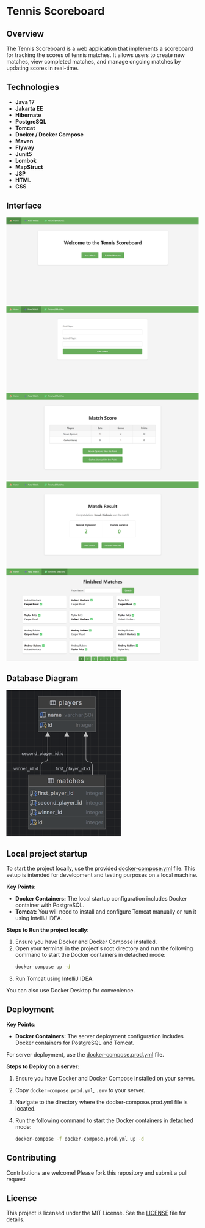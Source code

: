 # Tennis Scoreboard

## Overview

The Tennis Scoreboard is a web application that implements a scoreboard for tracking the scores of tennis matches. It allows users to create new matches, view completed matches, and manage ongoing matches by updating scores in real-time.

## Technologies

- **Java 17**
- **Jakarta EE**
- **Hibernate**
- **PostgreSQL**
- **Tomcat**
- **Docker / Docker Compose**
- **Maven**
- **Flyway**
- **Junit5**
- **Lombok**
- **MapStruct**
- **JSP**
- **HTML**
- **CSS**

## Interface

![screenshot_home.png](img/screenshot_home.png)
![screenshot_new_match.png](img/screenshot_new_match.png)
![screenshot_match_score.png](img/screenshot_match_score.png)
![screenshot_match_winner.png](img/screenshot_match_winner.png)
![screenshot_matches.png](img/screenshot_matches.png)

## Database Diagram

<img src="img/database_diagram.png" alt="database_diagram" width="300"/>


## Local project startup

To start the project locally, use the provided [docker-compose.yml](docker-compose.yml) file. This setup is intended for
development and testing purposes on a local machine.

**Key Points:**

- **Docker Containers:** The local startup configuration includes Docker container with PostgreSQL.
- **Tomcat:** You will need to install and configure Tomcat manually or run it using IntelliJ IDEA.

**Steps to Run the project locally:**

1. Ensure you have Docker and Docker Compose installed.
2. Open your terminal in the project's root directory and run the following command to start the Docker containers in
   detached mode:
   ```bash
   docker-compose up -d
3. Run Tomcat using IntelliJ IDEA.

You can also use Docker Desktop for convenience.

## Deployment

**Key Points:**

- **Docker Containers:** The server deployment configuration includes Docker containers for PostgreSQL and Tomcat.

For server deployment, use the [docker-compose.prod.yml](docker-compose.prod.yml) file.

**Steps to Deploy on a server:**

1. Ensure you have Docker and Docker Compose installed on your server.
2. Copy `docker-compose.prod.yml`, `.env` to your server.
3. Navigate to the directory where the docker-compose.prod.yml file is located.
4. Run the following command to start the Docker containers in detached mode:

   ```bash
   docker-compose -f docker-compose.prod.yml up -d
   ```

## Contributing

Contributions are welcome! Please fork this repository and submit a pull request

## License

This project is licensed under the MIT License. See the [LICENSE](LICENSE) file for details.


